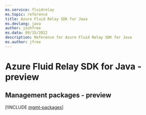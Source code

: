 ```yaml
---
ms.service: fluidrelay
ms.topic: reference
title: Azure Fluid Relay SDK for Java
ms.devlang: java
author: joshfree
ms.data: 09/15/2022
description: Reference for Azure Fluid Relay SDK for Java
ms.author: jfree
---
```

# Azure Fluid Relay SDK for Java - preview

## Management packages - preview
[!INCLUDE [mgmt-packages](fluid-relay-mgmt-index.md)]
